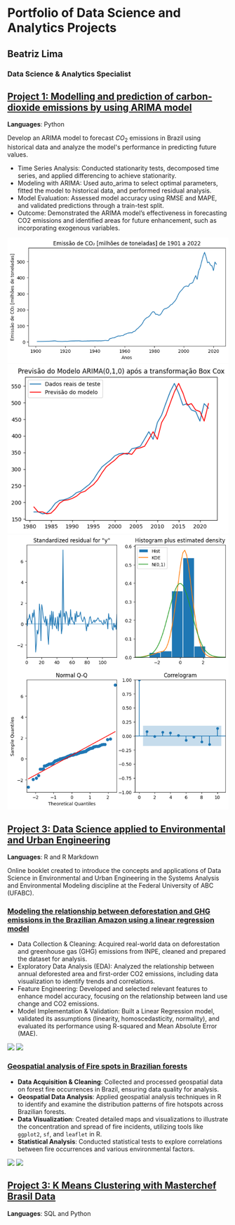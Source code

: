 # Portfolio of Data Science and Analytics Projects
## Beatriz Lima
### Data Science & Analytics Specialist

## [Project 1: Modelling and prediction of carbon-dioxide emissions by using ARIMA model](https://github.com/be4lima/ARIMA_CO2_BR)
**Languages**: Python

Develop an ARIMA model to forecast $CO_2$ emissions in Brazil using historical data and analyze the model's performance in predicting future values.

- Time Series Analysis: Conducted stationarity tests, decomposed time series, and applied differencing to achieve stationarity.
- Modeling with ARIMA: Used auto_arima to select optimal parameters, fitted the model to historical data, and performed residual analysis.
- Model Evaluation: Assessed model accuracy using RMSE and MAPE, and validated predictions through a train-test split.
- Outcome: Demonstrated the ARIMA model’s effectiveness in forecasting CO2 emissions and identified areas for future enhancement, such as incorporating exogenous variables.

![CO2 Emission from 1901 to 2022](https://github.com/be4lima/Beatriz_Portfolio/blob/main/images/1ConsumoCO21901a2022.png)
![Prediction of the model ARIMA (0,1,0)](https://github.com/be4lima/Beatriz_Portfolio/blob/main/images/7PredictionARIMA010.png)
![Diagnostics of the model ARIMA (0,1,0)](https://github.com/be4lima/Beatriz_Portfolio/blob/main/images/8Diagnostics.png)

## [Project 3: Data Science applied to Environmental and Urban Engineering](https://be4lima.github.io/TG-Beatriz-Lima/) 
**Languages**: R and R Markdown

Online booklet created to introduce the concepts and applications of Data Science in Environmental and Urban Engineering in the Systems Analysis and Environmental Modeling discipline at the Federal University of ABC (UFABC).

### [Modeling the relationship between deforestation and GHG emissions in the Brazilian Amazon using a linear regression model](https://be4lima.github.io/TG-Beatriz-Lima/aplica%C3%A7%C3%A3o-1.html)
- Data Collection & Cleaning: Acquired real-world data on deforestation and greenhouse gas (GHG) emissions from INPE, cleaned and prepared the dataset for analysis.
- Exploratory Data Analysis (EDA): Analyzed the relationship between annual deforested area and first-order CO2 emissions, including data visualization to identify trends and correlations.
- Feature Engineering: Developed and selected relevant features to enhance model accuracy, focusing on the relationship between land use change and CO2 emissions.
- Model Implementation & Validation: Built a Linear Regression model, validated its assumptions (linearity, homoscedasticity, normality), and evaluated its performance using R-squared and Mean Absolute Error (MAE).
<img src="https://be4lima.github.io/TG-Beatriz-Lima/TG-Beatriz-Lima_files/figure-html/4-10-1.png" width="400" />
<img src="https://be4lima.github.io/TG-Beatriz-Lima/TG-Beatriz-Lima_files/figure-html/4-6-2.png" width="400" />


### [Geospatial analysis of Fire spots in Brazilian forests](https://be4lima.github.io/TG-Beatriz-Lima/aplica%C3%A7%C3%B5es.html#pontos-de-inc%C3%AAndio-nas-florestas-brasileiras)
  - **Data Acquisition & Cleaning**: Collected and processed geospatial data on forest fire occurrences in Brazil, ensuring data quality for analysis.
  - **Geospatial Data Analysis**: Applied geospatial analysis techniques in R to identify and examine the distribution patterns of fire hotspots across Brazilian forests.
  - **Data Visualization**: Created detailed maps and visualizations to illustrate the concentration and spread of fire incidents, utilizing tools like `ggplot2`, `sf`, and `leaflet` in R.
  - **Statistical Analysis**: Conducted statistical tests to explore correlations between fire occurrences and various environmental factors.

<img src="https://be4lima.github.io/TG-Beatriz-Lima/TG-Beatriz-Lima_files/figure-html/6-18-1.png" width="400" />
<img src="https://be4lima.github.io/TG-Beatriz-Lima/TG-Beatriz-Lima_files/figure-html/6-26-1.png" width="400" />

## [Project 3: K Means Clustering with Masterchef Brasil Data]()
**Languages**: SQL and Python





